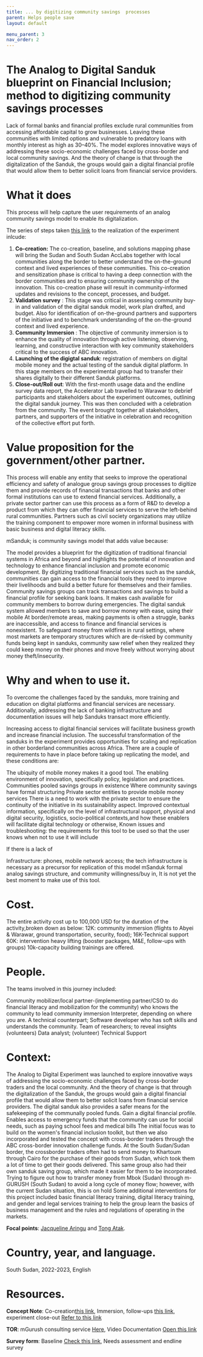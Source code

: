 ```yaml
---
title: ... by digitizing community savings  processes
parent: Helps people save
layout: default

menu_parent: 3
nav_order: 2
---
```




# The Analog to Digital Sanduk blueprint on Financial Inclusion; method to digitizing community savings processes

Lack of formal banks and financial profiles exclude rural communities from accessing affordable capital to grow
businesses. Leaving these communities with limited options and vulnerable to predatory loans with monthly
interest as high as 30–40%. The model explores innovative ways of addressing these socio-economic challenges faced by cross-border and local community savings. And the theory of change is that through the digitalization of the Sanduk, the groups would gain a digital financial profile that would allow them to better solicit loans from financial service providers. 


# What it does 
This process will help capture the user requirements of an analog community savings model to enable its digitalization.

The series of steps taken [this link](https://github.com/UNDP-Accelerator-Labs/Financial-inclusion-toolkit/blob/main/3_Save/The%20Experiment%20Journey.pdf) to the realization of the experiment inlcude:

1. **Co-creation:** The co-creation, baseline, and solutions mapping phase will bring the Sudan and South Sudan AccLabs together with local communities along the border to better understand the on-the-ground context and lived experiences of these communities. This co-creation and sensitization phase is critical to having a deep connection with the border communities and to ensuring community ownership of the innovation. This co-creation phase will result in community-informed updates and revisions to the concept, processes, and budget.
2. **Validation survey** : This stage was critical in assessing community buy-in and validation of the digital sanduk model, work plan drafted, and budget. Also for identification of on-the-ground partners and supporters of the initiative and to benchmark understanding of the on-the-ground context and lived experience.
3. **Community Immersion** : The objective of community immersion is to enhance the quality of innovation through active listening, observing, learning, and constructive interaction with key community stakeholders critical to the success of ABC innovation.  
4. **Launching of the digigtal sanduk**: registration of members on digital mobile money and the actual testing of the sanduk digital platform. In this stage members on the experimental group had to transfer their shares digitally to their different Sanduk platforms.
5. **Close-out/Roll out**: With the first-month usage data and the endline survey data report, the Accelerator Lab travelled to Warawar to debrief participants and stakeholders about the experiment outcomes, outlining the digital sanduk journey. This was then concluded with a celebration from the community. The event brought together all stakeholders, partners, and supporters of the initiative in celebration and recognition of the collective effort put forth.

# Value proposition for the government/other partner.
This process will enable any entity that seeks to improve the operational efficiency and safety of analogue group savings group processes to digitize them and provide records of financial transactions that banks and other formal institutions can use to extend financial services.
Additionally, a private sector partner can use this process as a form of R&D to develop a product from which they can offer financial services to serve the left-behind rural communities.
Partners such as civil society organizations may utilize the training component to empower more women in informal business with basic business and digital literacy skills.

mSanduk; is community savings model that adds value because:

The model provides a blueprint for the digitization of traditional financial systems in Africa and beyond and highlights the potential of innovation and technology to enhance financial inclusion and promote economic development.
By digitizing traditional financial services such as the sanduk, communities can gain access to the financial tools they need to improve their livelihoods and build a better future for themselves and their families.
Community savings groups can track transactions and savings to build a financial profile for seeking bank loans.
It makes cash available for community members to borrow during emergencies. The digital sanduk system allowed members to save and borrow money with ease, using their mobile
At border/remote areas, making payments is often a struggle, banks are inaccessible, and access to finance and financial services is nonexistent.
To safeguard money from wildfires in rural settings, where most markets are temporary structures which are de-risked by community funds being kept in sanduks,
community saw relief when they realized they could keep money on their phones and move freely without worrying about money theft/insecurity.

# Why and when to use it.

To overcome the challenges faced by the sanduks, more training and education on digital platforms and financial services are necessary. Additionally, addressing the lack of banking infrastructure and documentation issues will help Sanduks transact more efficiently.

Increasing access to digital financial services will facilitate business growth and increase financial inclusion. The successful transformation of the sanduks in the experiment provides opportunities for scaling and replication in other borderland communities across Africa. There are a couple of requirements to have in place before taking up replicating the model, and these conditions are:

The ubiquity of mobile money makes it a good tool.
The enabling environment of innovation, specifically policy, legislation and practices. 
Communities pooled savings groups in existence
Where community savings have formal structuring
Private sector entities to provide mobile money services
There is a need to work with the private sector to ensure the continuity of the initiative in its sustainability aspect.
Improved contextual information, specifically on the level of infrastructural support, physical and digital security, logistics, socio-political contexts,and how these enablers will facilitate digital technology or otherwise,
Known issues and troubleshooting: the requirements for this tool to be used so that the user knows when not to use it will include

If there is a lack of

Infrastructure: phones, mobile network access; the tech infrastructure is necessary as a precursor for replication of this model mSanduk
formal analog savings structure, and
community willingness/buy in, It is not yet the best moment to make use of this tool.

# Cost. 
The entire activity cost up to 100,000 USD for the duration of the activity,broken down as below:
12K: community immersion (flights to Abyei & Warawar, ground transportation, security, food); 
16K-Technical support 
60K: intervention heavy lifting (booster packages, M&E, follow-ups with groups)
10k-capacity building trainings are offered.

# People.

The teams involved in this journey included:

Community mobilizer/local partner-(implementing partner/CSO to do financial literacy and mobilization for the community) who knows the community to lead community immersion
Interpreter, depending on where you are.
A technical counterpart; Software developer who has soft skills and understands the community.
Team of researchers; to reveal insights (volunteers)
Data analyst; (volunteer)
Technical Support 

# Context:

The Analog to Digital Experiment was launched to explore innovative ways of addressing the socio-economic challenges faced by cross-border traders and the local community. And the theory of change is that through the digitalization of the Sanduk, the groups would gain a digital financial profile that would allow them to better solicit loans from financial service providers. The digital sanduk also provides a safer means for the safekeeping of the communally pooled funds.
Gain a digital financial profile. Enables access to emergency funds that the community can use for social needs, such as paying school fees and medical bills
The initial focus was to build on the women's financial inclusion toolkit, but then we also incorporated and tested the concept with cross-border traders through the ABC cross-border innovation challenge funds. At the South Sudan/Sudan border, the crossborder traders often had to send money to Khartoum through Cairo for the purchase of their goods from Sudan, which took them a lot of time to get their goods delivered. This same group also had their own sanduk saving group, which made it easier for them to be incorporated.
Trying to figure out how to transfer money from Mbok (Sudan) through m-GURUSH (South Sudan) to avoid a long cycle of money flow; however, with the current Sudan situation, this is on hold
Some additional interventions for this project included basic financial literacy training, digital literacy training, and gender and legal services training to help the group learn the basics of business management and the rules and regulations of operating in the markets.


**Focal points**: [Jacqueline Aringu](/Financial-inclusion-toolkit/contributors/Jacqueline-Poni-Aringu.html) and [Tong Atak](/Financial-inclusion-toolkit/contributors/Tong-Atak.html). 

# Country, year, and language. 
South Sudan, 2022-2023, English

# Resources.

**Concept Note**: Co-creation[this link](https://github.com/UNDP-Accelerator-Labs/Financial-inclusion-toolkit/blob/main/3_Save/Concept%20Note_%20Baseline%20Survey%20and%20Sensitization%20(Sanduk%20Experiemnt).pdf), Immersion, follow-ups [this link](https://github.com/UNDP-Accelerator-Labs/Financial-inclusion-toolkit/blob/main/3_Save/Concept%20Note_%20Baseline%20Survey%20and%20Sensitization%20(Sanduk%20Experiemnt).pdf), experiment close-out [Refer to this link](https://github.com/UNDP-Accelerator-Labs/Financial-inclusion-toolkit/blob/main/3_Save/Joint%20ABC%20and%20AccLab%20closing%20mission%20for%20the%20Digital%20Sanduk%20experiment.pdf)

**TOR**: mGurush consulting service [Here](https://github.com/UNDP-Accelerator-Labs/Financial-inclusion-toolkit/blob/main/3_Save/Concept%20M%26E%20mission%20-%20M-Gurush%20Analogue%20mapping%20of%20Sanduks%20(1).pdf), Video Documentation [Open this link]() 

**Survey form**: Baseline [Check this link](https://github.com/UNDP-Accelerator-Labs/Financial-inclusion-toolkit/blob/main/3_Save/Revised%20Sanduk%20Baseline%20Questionnare%202-March%202022.pdf), Needs assessment and endline survey
